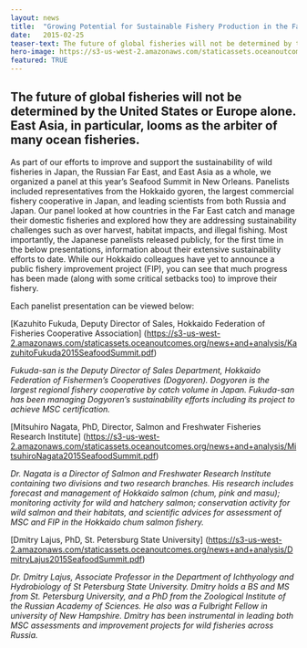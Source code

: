 ```yaml
---
layout: news
title:  "Growing Potential for Sustainable Fishery Production in the Far East"
date:   2015-02-25
teaser-text: The future of global fisheries will not be determined by the United States or Europe alone. East Asia, in particular, looms as the arbiter of many ocean fisheries.
hero-image: https://s3-us-west-2.amazonaws.com/staticassets.oceanoutcomes.org/hero+photos/news4hero.jpg
featured: TRUE
---
```

## The future of global fisheries will not be determined by the United States or Europe alone. East Asia, in particular, looms as the arbiter of many ocean fisheries. 

As part of our efforts to improve and support the sustainability of wild fisheries in Japan, the Russian Far East, and East Asia as a whole, we organized a panel at this year’s Seafood Summit in New Orleans. Panelists included representatives from the Hokkaido gyoren, the largest commercial fishery cooperative in Japan, and leading scientists from both Russia and Japan. Our panel looked at how countries in the Far East catch and manage their domestic fisheries and explored how they are addressing sustainability challenges such as over harvest, habitat impacts, and illegal fishing. Most importantly, the Japanese panelists released publicly, for the first time in the below presentations, information about their extensive sustainability efforts to date. While our Hokkaido colleagues have yet to announce a public fishery improvement project (FIP), you can see that much progress has been made (along with some critical setbacks too) to improve their fishery. 

Each panelist presentation can be viewed below:

[Kazuhito Fukuda, Deputy Director of Sales, Hokkaido Federation of Fisheries Cooperative Association] (https://s3-us-west-2.amazonaws.com/staticassets.oceanoutcomes.org/news+and+analysis/KazuhitoFukuda2015SeafoodSummit.pdf)

*Fukuda-san is the Deputy Director of Sales Department, Hokkaido Federation of Fishermen’s Cooperatives (Dogyoren). Dogyoren is the largest regional fishery cooperative by catch volume in Japan. Fukuda-san has been managing Dogyoren’s sustainability efforts including its project to achieve MSC certification.*

[Mitsuhiro Nagata, PhD, Director, Salmon and Freshwater Fisheries Research Institute] (https://s3-us-west-2.amazonaws.com/staticassets.oceanoutcomes.org/news+and+analysis/MitsuhiroNagata2015SeafoodSummit.pdf)

*Dr. Nagata is a Director of Salmon and Freshwater Research Institute containing two divisions and two research branches. His research includes forecast and management of Hokkaido salmon (chum, pink and masu); monitoring activity for wild and hatchery salmon; conservation activity for wild salmon and their habitats, and scientific advices for assessment of MSC and FIP in the Hokkaido chum salmon fishery.*

[Dmitry Lajus, PhD, St. Petersburg State University] (https://s3-us-west-2.amazonaws.com/staticassets.oceanoutcomes.org/news+and+analysis/DmitryLajus2015SeafoodSummit.pdf)

*Dr. Dmitry Lajus, Associate Professor in the Department of Ichthyology and Hydrobiology of St Petersburg State University. Dmitry holds a BS and MS from St. Petersburg University, and a PhD from the Zoological Institute of the Russian Academy of Sciences. He also was a Fulbright Fellow in university of New Hampshire. Dmitry has been instrumental in leading both MSC assessments and improvement projects for wild fisheries across Russia.*
